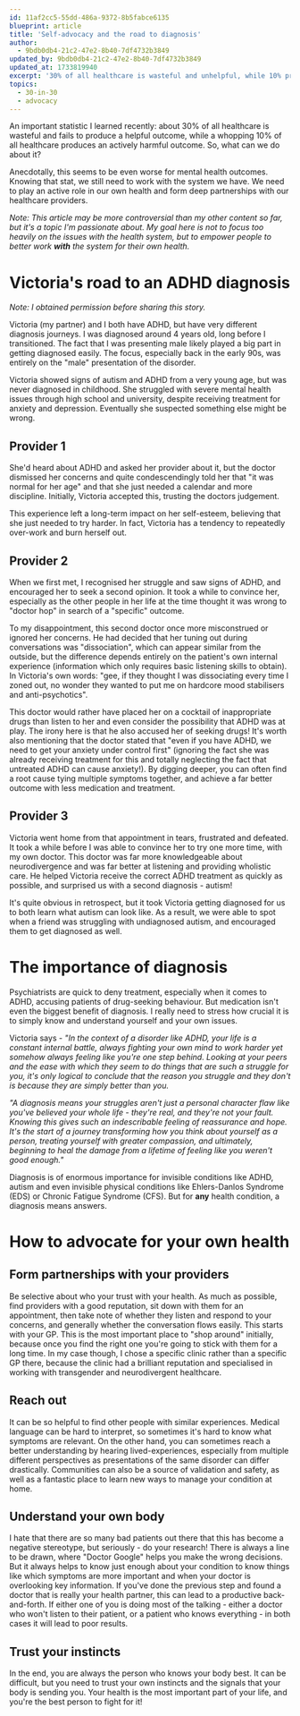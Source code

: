 ```yaml
---
id: 11af2cc5-55dd-486a-9372-8b5fabce6135
blueprint: article
title: 'Self-advocacy and the road to diagnosis'
author:
  - 9bdb0db4-21c2-47e2-8b40-7df4732b3849
updated_by: 9bdb0db4-21c2-47e2-8b40-7df4732b3849
updated_at: 1733819940
excerpt: '30% of all healthcare is wasteful and unhelpful, while 10% produces actively harmful outcomes. So, what can we do to ensure positive results for our own health?'
topics:
  - 30-in-30
  - advocacy
---
```

An important statistic I learned recently: about 30% of all healthcare is wasteful and fails to produce a helpful outcome, while a whopping 10% of all healthcare produces an actively harmful outcome. So, what can we do about it? 

Anecdotally, this seems to be even worse for mental health outcomes. Knowing that stat, we still need to work with the system we have. We need to play an active role in our own health and form deep partnerships with our healthcare providers.

_Note: This article may be more controversial than my other content so far, but it's a topic I'm passionate about. My goal here is not to focus too heavily on the issues with the health system, but to empower people to better work_ **_with_** _the system for their own health._

# Victoria's road to an ADHD diagnosis
_Note: I obtained permission before sharing this story._

Victoria (my partner) and I both have ADHD, but have very different diagnosis journeys. I was diagnosed around 4 years old, long before I transitioned. The fact that I was presenting male likely played a big part in getting diagnosed easily. The focus, especially back in the early 90s, was entirely on the "male" presentation of the disorder. 

Victoria showed signs of autism and ADHD from a very young age, but was never diagnosed in childhood. She struggled with severe mental health issues through high school and university, despite receiving treatment for anxiety and depression. Eventually she suspected something else might be wrong. 

## Provider 1
She'd heard about ADHD and asked her provider about it, but the doctor dismissed her concerns and quite condescendingly told her that "it was normal for her age" and that she just needed a calendar and more discipline.  Initially, Victoria accepted this, trusting the doctors judgement. 

This experience left a long-term impact on her self-esteem, believing that she just needed to try harder. In fact, Victoria has a tendency to repeatedly over-work and burn herself out. 

## Provider 2
When we first met, I recognised her struggle and saw signs of ADHD, and encouraged her to seek a second opinion. It took a while to convince her, especially as the other people in her life at the time thought it was wrong to "doctor hop" in search of a "specific" outcome.

To my disappointment, this second doctor once more misconstrued or ignored her concerns. He had decided that her tuning out during conversations was "dissociation", which can appear similar from the outside, but the difference depends entirely on the patient's own internal experience (information which only requires basic listening skills to obtain). In Victoria's own words: "gee, if they thought I was dissociating every time I zoned out, no wonder they wanted to put me on hardcore mood stabilisers and anti-psychotics". 

This doctor would rather have placed her on a cocktail of inappropriate drugs than listen to her and even consider the possibility that ADHD was at play. The irony here is that he also accused her of seeking drugs! It's worth also mentioning that the doctor stated that "even if you have ADHD, we need to get your anxiety under control first" (ignoring the fact she was already receiving treatment for this and totally neglecting the fact that untreated ADHD can cause anxiety!). By digging deeper, you can often find a root cause tying multiple symptoms together, and achieve a far better outcome with less medication and treatment. 

## Provider 3
Victoria went home from that appointment in tears, frustrated and defeated. It took a while before I was able to convince her to try one more time, with my own doctor. This doctor was far more knowledgeable about neurodivergence and was far better at listening and providing wholistic care. He helped Victoria receive the correct ADHD treatment as quickly as possible, and surprised us with a second diagnosis - autism! 

It's quite obvious in retrospect, but it took Victoria getting diagnosed for us to both learn what autism can look like. As a result, we were able to spot when a friend was struggling with undiagnosed autism, and encouraged them to get diagnosed as well. 

# The importance of diagnosis
Psychiatrists are quick to deny treatment, especially when it comes to ADHD, accusing patients of drug-seeking behaviour. But medication isn't even the biggest benefit of diagnosis. I really need to stress how crucial it is to simply know and understand yourself and your own issues. 

Victoria says - _"In the context of a disorder like ADHD, your life is a constant internal battle,  always fighting your own mind to work harder yet somehow always feeling like you're one step behind. Looking at your peers and the ease with which they seem to do things that are such a struggle for you, it's only logical to conclude that the reason you struggle and they don't is because they are simply better than you._

_"A diagnosis means your struggles aren't just a personal character flaw like you've believed your whole life - they're real, and they're not your fault. Knowing this gives such an indescribable feeling of reassurance and hope. It's the start of a journey transforming how you think about yourself as a person, treating yourself with greater compassion, and ultimately, beginning to heal the damage from a lifetime of feeling like you weren't good enough."_

Diagnosis is of enormous importance for invisible conditions like ADHD, autism and even invisible physical conditions like Ehlers-Danlos Syndrome (EDS) or Chronic Fatigue Syndrome (CFS). But for **any** health condition, a diagnosis means answers.

# How to advocate for your own health

## Form partnerships with your providers
Be selective about who your trust with your health. As much as possible, find providers with a good reputation, sit down with them for an appointment, then take note of whether they listen and respond to your concerns, and generally whether the conversation flows easily. This starts with your GP. This is the most important place to "shop around" initially, because once you find the right one you're going to stick with them for a long time. In my case though, I chose a specific clinic rather than a specific GP there, because the clinic had a brilliant reputation and specialised in working with transgender and neurodivergent healthcare.

## Reach out
It can be so helpful to find other people with similar experiences. Medical language can be hard to interpret, so sometimes it's hard to know what symptoms are relevant. On the other hand, you can sometimes reach a better understanding by hearing lived-experiences, especially from multiple different perspectives as presentations of the same disorder can differ drastically. Communities can also be a source of validation and safety, as well as a fantastic place to learn new ways to manage your condition at home. 


## Understand your own body
I hate that there are so many bad patients out there that this has become a negative stereotype, but seriously  - do your research! There is always a line to be drawn, where "Doctor Google" helps you make the wrong decisions. But it always helps to know just enough about your condition to know things like which symptoms are more important and when your doctor is overlooking key information. If you've done the previous step and found a doctor that is really your health partner, this can lead to a productive back-and-forth. If either one of you is doing most of the talking - either a doctor who won't listen to their patient, or a patient who knows everything - in both cases it will lead to poor results.

## Trust your instincts
In the end, you are always the person who knows your body best. It can be difficult, but you need to trust your own instincts and the signals that your body is sending you. Your health is the most important part of your life, and you're the best person to fight for it!
